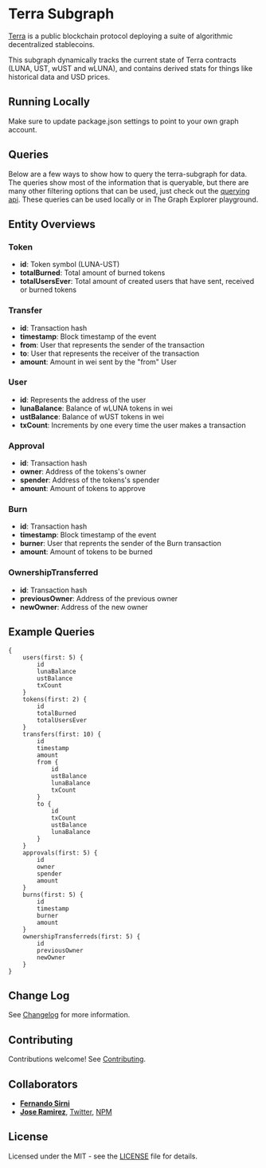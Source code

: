 # Terra Subgraph

[Terra](https://www.terra.money/) is a public blockchain protocol deploying a suite of algorithmic decentralized stablecoins.

This subgraph dynamically tracks the current state of Terra contracts (LUNA, UST, wUST and wLUNA), and contains derived stats for things like historical data and USD prices.

## Running Locally

Make sure to update package.json settings to point to your own graph account.

## Queries

Below are a few ways to show how to query the terra-subgraph for data. The queries show most of the information that is queryable, but there are many other filtering options that can be used, just check out the [querying api](https://thegraph.com/docs/graphql-api). These queries can be used locally or in The Graph Explorer playground.

## Entity Overviews

### Token

- **id**: Token symbol (LUNA-UST)
- **totalBurned**: Total amount of burned tokens
- **totalUsersEver**: Total amount of created users that have sent, received or burned tokens

### Transfer

- **id**: Transaction hash
- **timestamp**: Block timestamp of the event
- **from**: User that represents the sender of the transaction
- **to**: User that represents the receiver of the transaction
- **amount**: Amount in wei sent by the "from" User

### User

- **id**: Represents the address of the user
- **lunaBalance**: Balance of wLUNA tokens in wei
- **ustBalance**: Balance of wUST tokens in wei
- **txCount**: Increments by one every time the user makes a transaction

### Approval

- **id**: Transaction hash
- **owner**: Address of the tokens's owner
- **spender**: Address of the tokens's spender
- **amount**: Amount of tokens to approve

### Burn

- **id**: Transaction hash
- **timestamp**: Block timestamp of the event
- **burner**: User that reprents the sender of the Burn transaction
- **amount**: Amount of tokens to be burned

### OwnershipTransferred

- **id**: Transaction hash
- **previousOwner**: Address of the previous owner
- **newOwner**: Address of the new owner

## Example Queries

```
{
    users(first: 5) {
        id
        lunaBalance
        ustBalance
        txCount
    }
    tokens(first: 2) {
        id
        totalBurned
        totalUsersEver
    }
    transfers(first: 10) {
        id
        timestamp
        amount
        from {
            id
            ustBalance
            lunaBalance
            txCount
        }
        to {
            id
            txCount
            ustBalance
            lunaBalance
        }
    }
    approvals(first: 5) {
        id
        owner
        spender
        amount
    }
    burns(first: 5) {
        id
        timestamp
        burner
        amount
    }
    ownershipTransferreds(first: 5) {
        id
        previousOwner
        newOwner
    }
}
```

## Change Log

See [Changelog](CHANGELOG.md) for more information.

## Contributing

Contributions welcome! See [Contributing](CONTRIBUTING.md).

## Collaborators

- [**Fernando Sirni**](https://github.com/fersirni)
- [**Jose Ramirez**](https://github.com/jarcodallo), [Twitter](https://twitter.com/jarcodallo), [NPM](https://www.npmjs.com/~jarcodallo)

## License

Licensed under the MIT - see the [LICENSE](LICENSE) file for details.
